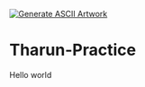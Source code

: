 [![Generate ASCII Artwork](https://github.com/cholaraju/Tharun-Practice/actions/workflows/generate-ascii.yaml/badge.svg)](https://github.com/cholaraju/Tharun-Practice/actions/workflows/generate-ascii.yaml)



# Tharun-Practice
Hello world 
